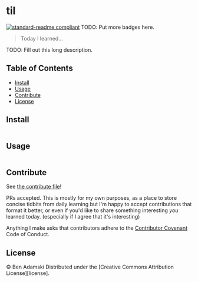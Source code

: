 # til

[![standard-readme compliant](https://img.shields.io/badge/standard--readme-OK-green.svg?style=flat-square)](https://github.com/RichardLitt/standard-readme)
TODO: Put more badges here.

> Today I learned... 

TODO: Fill out this long description.

## Table of Contents

- [Install](#install)
- [Usage](#usage)
- [Contribute](#contribute)
- [License](#license)

## Install

```
```

## Usage

```
```

## Contribute

See [the contribute file](contribute.md)!

PRs accepted. This is mostly for my own purposes, as a place to store concise tidbits from daily learning but I'm happy to accept contributions that format it better,
or even if you'd like to share something interesting _you_ learned today. (especially if I agree that it's interesting)

Anything I make asks that contributors adhere to the [Contributor Covenant](http://contributor-covenant.org/version/1/3/0/) Code of Conduct.


## License

 © Ben Adamski Distributed under the [Creative Commons Attribution License][license].
